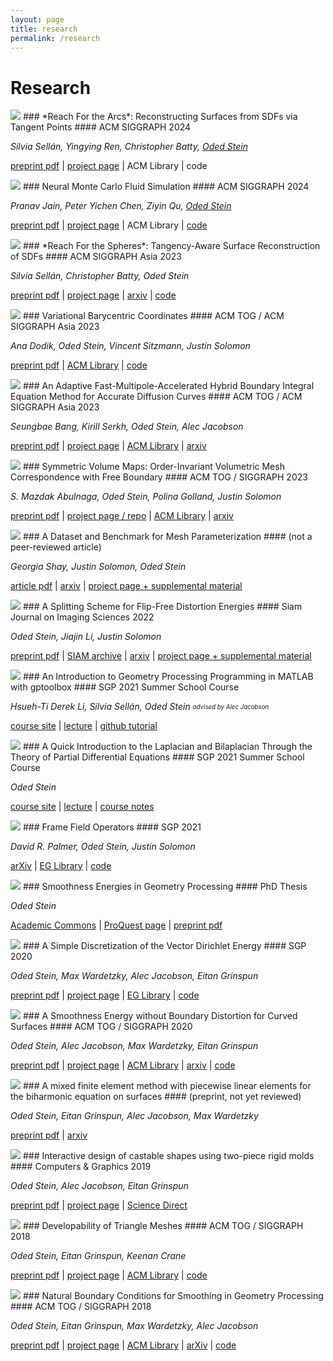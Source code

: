 ```yaml
---
layout: page
title: research
permalink: /research
---
```


# Research

<div markdown="1" class="pubentry">
<img src="https://odedstein.com/assets/images/reach-arcs.png" class="pubimage" />
### *Reach For the Arcs*: Reconstructing Surfaces from SDFs via Tangent Points
#### ACM SIGGRAPH 2024

*Silvia Sellán, Yingying Ren, Christopher Batty, <ins>Oded Stein</ins>*

[preprint pdf](https://odedstein.com/projects/reach-for-the-arcs/reach-for-the-arcs.pdf)
|
[project page](https://odedstein.com/projects/reach-for-the-arcs/)
|
ACM Library
|
code
</div>

<div markdown="1" class="pubentry">
<img src="https://odedstein.com/assets/images/nmcfs.png" class="pubimage" />
### Neural Monte Carlo Fluid Simulation
#### ACM SIGGRAPH 2024

*Pranav Jain, Peter Yichen Chen, Ziyin Qu, <ins>Oded Stein</ins>*

[preprint pdf](https://pranav-jain.github.io/projects/nmcfs/nmcfs.pdf)
|
[project page](https://pranav-jain.github.io/projects/nmcfs/index.html)
|
ACM Library
|
[code](https://github.com/Pranav-Jain/Neural-Monte-Carlo-Fluid-Simulation)
</div>

<div markdown="1" class="pubentry">
<img src="https://odedstein.com/assets/images/reach.png" class="pubimage" />
### *Reach For the Spheres*:  Tangency-Aware Surface Reconstruction of SDFs
#### ACM SIGGRAPH Asia 2023

*Silvia Sellán, Christopher Batty, Oded Stein*

[preprint pdf](https://odedstein.com/projects/reach-for-the-spheres/reach-for-the-spheres.pdf)
|
[project page](https://odedstein.com/projects/reach-for-the-spheres/)
|
[arxiv](https://arxiv.org/abs/2308.09813)
|
[code](https://github.com/sgsellan/reach-for-the-spheres/)
</div>


<div markdown="1" class="pubentry">
<img src="https://odedstein.com/assets/images/variational-barycentric.png" class="pubimage" />
### Variational Barycentric Coordinates 
#### ACM TOG / ACM SIGGRAPH Asia 2023

*Ana Dodik, Oded Stein, Vincent Sitzmann, Justin Solomon*

[preprint pdf](https://anadodik.github.io/publication/vbc/vbc.pdf)
|
[ACM Library](https://dl.acm.org/doi/10.1145/3618403)
|
[code](https://anadodik.github.io/publication/vbc/supplemental.zip)
</div>


<div markdown="1" class="pubentry">
<img src="https://odedstein.com/assets/images/adaptive-hybrid-biem-diffusion-curves.png" class="pubimage" />
### An Adaptive Fast-Multipole-Accelerated Hybrid Boundary Integral Equation Method for Accurate Diffusion Curves
#### ACM TOG / ACM SIGGRAPH Asia 2023

*Seungbae Bang, Kirill Serkh, Oded Stein, Alec Jacobson*

[preprint pdf](https://www.dgp.toronto.edu/projects/adaptive-hybrid-biem-diffusion-curves/adaptive-hybrid-biem-diffusion-curves.pdf)
|
[project page](https://www.dgp.toronto.edu/projects/adaptive-hybrid-biem-diffusion-curves/)
|
[ACM Library](https://dl.acm.org/doi/10.1145/3618374)
|
[arxiv](https://arxiv.org/abs/2311.14312)
</div>


<div markdown="1" class="pubentry">
<img src="https://odedstein.com/assets/images/symmetric-volume-maps.png" class="pubimage" />
### Symmetric Volume Maps: Order-Invariant Volumetric Mesh Correspondence with Free Boundary
#### ACM TOG / SIGGRAPH 2023

*S. Mazdak Abulnaga, Oded Stein, Polina Golland, Justin Solomon*

[preprint pdf](https://arxiv.org/pdf/2202.02568.pdf)
|
[project page / repo](https://github.com/mabulnaga/symmetric-volume-maps)
|
[ACM Library](https://dl.acm.org/doi/10.1145/3572897)
|
[arxiv](https://arxiv.org/abs/2202.02568)
</div>


<div markdown="1" class="pubentry">
<img src="https://odedstein.com/assets/images/benchmark-for-parameterization.png" class="pubimage" />
### A Dataset and Benchmark for Mesh Parameterization
#### (not a peer-reviewed article)

*Georgia Shay, Justin Solomon, Oded Stein*

[article pdf](https://arxiv.org/pdf/2208.01772.pdf)
|
[arxiv](https://arxiv.org/abs/2208.01772)
|
[project page + supplemental material](https://odedstein.com/projects/benchmark-for-parameterization/index.html)
</div>


<div markdown="1" class="pubentry">
<img src="https://odedstein.com/assets/images/flip-free-parametrization.png" class="pubimage" />
### A Splitting Scheme for Flip-Free Distortion Energies
#### Siam Journal on Imaging Sciences 2022

*Oded Stein, Jiajin Li, Justin Solomon*

[preprint pdf](https://odedstein.com/projects/flip-free-parametrization/flip-free-parametrization.pdf)
|
[SIAM archive](https://epubs.siam.org/doi/abs/10.1137/21M1433058)
|
[arxiv](https://arxiv.org/abs/2107.05200)
|
[project page + supplemental material](https://odedstein.com/projects/flip-free-parametrization/index.html)
</div>


<div markdown="1" class="pubentry">
<img src="https://odedstein.com/assets/images/sgp-2021-gp-matlab-course.png" class="pubimage" />
### An Introduction to Geometry Processing Programming in MATLAB with gptoolbox
#### SGP 2021 Summer School Course

*Hsueh-Ti Derek Li, Silvia Sellán, Oded Stein*
<sub><sup>*advised by Alec Jacobson*</sup></sub>

[course site](https://odedstein.com/projects/sgp-2021-gp-matlab-course/index.html)
|
[lecture](https://www.youtube.com/watch?v=NGathaVRyDA)
|
[github tutorial](https://github.com/odedstein/gp-matlab-tutorial)
</div>


<div markdown="1" class="pubentry">
<img src="https://odedstein.com/assets/images/sgp-2021-lap-bilap-course.png" class="pubimage" />
### A Quick Introduction to the Laplacian and Bilaplacian Through the Theory of Partial Differential Equations
#### SGP 2021 Summer School Course

*Oded Stein*

[course site](https://odedstein.com/projects/sgp-2021-lap-bilap-course/)
|
[lecture](https://www.youtube.com/watch?v=LUcn9GzhFDA)
|
[course notes](https://odedstein.com/projects/sgp-2021-lap-bilap-course/sgp-2021-lap-bilap-course.pdf)
</div>


<div markdown="1" class="pubentry">
<img src="https://odedstein.com/assets/images/frame-field-operators.png" class="pubimage" />
### Frame Field Operators
#### SGP 2021

*David R. Palmer, Oded Stein, Justin Solomon*

[arXiv](https://arxiv.org/abs/2106.14360)
|
[EG Library](https://diglib.eg.org/handle/10.1111/cgf14370)
|
[code](https://github.com/dpa1mer/ff-op)
</div>


<div markdown="1" class="pubentry">
<img src="https://odedstein.com/assets/images/thesis.png" class="pubimage" />
### Smoothness Energies in Geometry Processing
#### PhD Thesis

*Oded Stein*

[Academic Commons](https://academiccommons.columbia.edu/doi/10.7916/d8-1mb2-pb03)
|
[ProQuest page](https://search.proquest.com/openview/48d2f5aed31388d95bf9cd13a6aa86e3/1)
|
[preprint pdf](https://odedstein.com/files/thesis-preprint.pdf)
</div>


<div markdown="1" class="pubentry">
<img src="https://odedstein.com/assets/images/a-simple-discretization.png" class="pubimage" />
### A Simple Discretization of the Vector Dirichlet Energy 
#### SGP 2020

*Oded Stein, Max Wardetzky, Alec Jacobson, Eitan Grinspun*

[preprint pdf](http://www.cs.columbia.edu/cg/a-simple-discretization/a-simple-discretization.pdf)
|
[project page](http://www.cs.columbia.edu/cg/a-simple-discretization/)
|
[EG Library](https://diglib.eg.org/handle/10.1111/cgf14070)
|
[code](https://github.com/odedstein/ASimpleDiscretizationOfTheVectorDirichletEnergy)
</div>


<div markdown="1" class="pubentry">
<img src="https://odedstein.com/assets/images/curved-hessian.png" class="pubimage" />
### A Smoothness Energy without Boundary Distortion for Curved Surfaces
#### ACM TOG / SIGGRAPH 2020

*Oded Stein, Alec Jacobson, Max Wardetzky, Eitan Grinspun*

[preprint pdf](http://www.cs.columbia.edu/cg/curved-hessian/curved-hessian.pdf)
|
[project page](http://www.cs.columbia.edu/cg/curved-hessian/)
|
[ACM Library](https://dl.acm.org/doi/abs/10.1145/3377406)
|
[arxiv](https://arxiv.org/abs/1905.09777)
|
[code](https://github.com/odedstein/ASmoothnessEnergyWithoutBoundaryDistortionForCurvedSurfaces)
</div>


<div markdown="1" class="pubentry">
<img src="https://odedstein.com/assets/images/mixedfem.png" class="pubimage" />
### A mixed finite element method with piecewise linear elements for the biharmonic equation on surfaces
#### (preprint, not yet reviewed)

*Oded Stein, Eitan Grinspun, Alec Jacobson, Max Wardetzky*

[preprint pdf](https://arxiv.org/pdf/1911.08029.pdf)
|
[arxiv](https://arxiv.org/abs/1911.08029)
</div>


<div markdown="1" class="pubentry">
<img src="https://odedstein.com/assets/images/gummybunny.png" class="pubimage" />
### Interactive design of castable shapes using two-piece rigid molds
#### Computers & Graphics 2019

*Oded Stein, Alec Jacobson, Eitan Grinspun*

[preprint pdf](http://www.cs.columbia.edu/cg/casting/casting.pdf)
|
[project page](http://www.cs.columbia.edu/cg/casting/)
|
[Science Direct](https://www.sciencedirect.com/science/article/pii/S0097849319300238)
</div>


<div markdown="1" class="pubentry">
<img src="https://odedstein.com/assets/images/developables.png" class="pubimage" />
### Developability of Triangle Meshes
#### ACM TOG / SIGGRAPH 2018

*Oded Stein, Eitan Grinspun, Keenan Crane*

[preprint pdf](http://www.cs.columbia.edu/cg/developability/developability-of-triangle-meshes.pdf)
|
[project page](http://www.cs.columbia.edu/cg/developability/)
|
[ACM Library](https://dl.acm.org/citation.cfm?id=3201303)
|
[code](https://github.com/odedstein/DevelopabilityOfTriangleMeshes)
</div>


<div markdown="1" class="pubentry">
<img src="https://odedstein.com/assets/images/hessians.png" class="pubimage" />
### Natural Boundary Conditions for Smoothing in Geometry Processing
#### ACM TOG / SIGGRAPH 2018

*Oded Stein, Eitan Grinspun, Max Wardetzky, Alec Jacobson*

[preprint pdf](http://www.cs.columbia.edu/cg/hessians/natural-bdry-cond-for-smoothing-in-gp.pdf)
|
[project page](http://www.cs.columbia.edu/cg/hessians/)
|
[ACM Library](https://dl.acm.org/citation.cfm?id=3186564)
|
[arXiv](https://arxiv.org/abs/1707.04348)
|
[code](https://libigl.github.io/tutorial/#data-smoothing)
</div>


